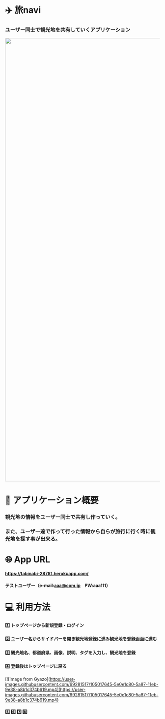 # ✈️  旅navi
### ユーザー同士で観光地を共有していくアプリケーション

<img width="1440" src="https://user-images.githubusercontent.com/69281517/104941372-53f00d80-59f6-11eb-8a6d-89dd8da699cf.jpg">

# 💭  アプリケーション概要
### 観光地の情報をユーザー同士で共有し作っていく。
### また、ユーザー達で作って行った情報から自らが旅行に行く時に観光地を探す事が出来る。




# 🌐  App URL 
#### https://tabinabi-28781.herokuapp.com/
#### テストユーザー（e-mail:aaa@com.jp　PW:aaa111）


# 💻  利用方法
#### 1️⃣ トップページから新規登録・ログイン
#### 2️⃣ ユーザー名からサイドバーを開き観光地登録に進み観光地を登録画面に進む
#### 3️⃣ 観光地名、都道府県、画像、説明、タグを入力し、観光地を登録
#### 4️⃣ 登録後はトップページに戻る
[![Image from Gyazo](https://user-images.githubusercontent.com/69281517/105017645-5e0e1c80-5a87-11eb-9e38-a8b1c374b619.mp4](https://user-images.githubusercontent.com/69281517/105017645-5e0e1c80-5a87-11eb-9e38-a8b1c374b619.mp4)


#### 5️⃣ 6️⃣ 7️⃣ 8️⃣


